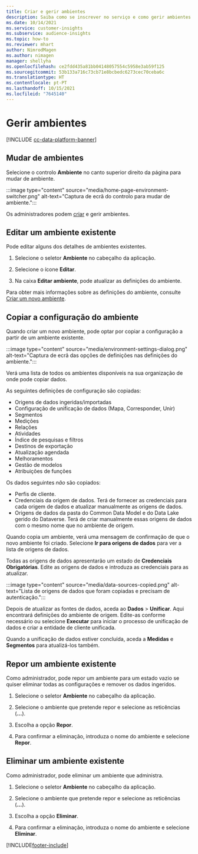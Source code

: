 ```yaml
---
title: Criar e gerir ambientes
description: Saiba como se inscrever no serviço e como gerir ambientes.
ms.date: 10/14/2021
ms.service: customer-insights
ms.subservice: audience-insights
ms.topic: how-to
ms.reviewer: mhart
author: NimrodMagen
ms.author: nimagen
manager: shellyha
ms.openlocfilehash: ce2fdd435a81bb04148057554c5958e3ab59f125
ms.sourcegitcommit: 53b133a716c73cb71e8bcbedc6273cec70ceba6c
ms.translationtype: HT
ms.contentlocale: pt-PT
ms.lasthandoff: 10/15/2021
ms.locfileid: "7645140"
---
```

# <a name="manage-environments"></a>Gerir ambientes

[!INCLUDE [cc-data-platform-banner](../includes/cc-data-platform-banner.md)]

## <a name="switch-environments"></a>Mudar de ambientes

Selecione o controlo **Ambiente** no canto superior direito da página para mudar de ambiente.

:::image type="content" source="media/home-page-environment-switcher.png" alt-text="Captura de ecrã do controlo para mudar de ambiente.":::

Os administradores podem [criar](create-environment.md) e gerir ambientes.

## <a name="edit-an-existing-environment"></a>Editar um ambiente existente

Pode editar alguns dos detalhes de ambientes existentes.

1.  Selecione o seletor **Ambiente** no cabeçalho da aplicação.

2.  Selecione o ícone **Editar**.

3. Na caixa **Editar ambiente**, pode atualizar as definições do ambiente.

Para obter mais informações sobre as definições do ambiente, consulte [Criar um novo ambiente](create-environment.md).

## <a name="copy-the-environment-configuration"></a>Copiar a configuração do ambiente

Quando criar um novo ambiente, pode optar por copiar a configuração a partir de um ambiente existente. 

:::image type="content" source="media/environment-settings-dialog.png" alt-text="Captura de ecrã das opções de definições nas definições do ambiente.":::

Verá uma lista de todos os ambientes disponíveis na sua organização de onde pode copiar dados.

As seguintes definições de configuração são copiadas:

- Origens de dados ingeridas/importadas
- Configuração de unificação de dados (Mapa, Corresponder, Unir)
- Segmentos
- Medições
- Relações
- Atividades
- Índice de pesquisas e filtros
- Destinos de exportação
- Atualização agendada
- Melhoramentos
- Gestão de modelos
- Atribuições de funções

Os dados seguintes *não* são copiados:

- Perfis de cliente.
- Credenciais da origem de dados. Terá de fornecer as credenciais para cada origem de dados e atualizar manualmente as origens de dados.
- Origens de dados da pasta do Common Data Model e do Data Lake gerido do Dataverse. Terá de criar manualmente essas origens de dados com o mesmo nome que no ambiente de origem.

Quando copia um ambiente, verá uma mensagem de confirmação de que o novo ambiente foi criado. Selecione **Ir para origens de dados** para ver a lista de origens de dados.

Todas as origens de dados apresentarão um estado de **Credenciais Obrigatórias**. Edite as origens de dados e introduza as credenciais para as atualizar.

:::image type="content" source="media/data-sources-copied.png" alt-text="Lista de origens de dados que foram copiadas e precisam de autenticação.":::

Depois de atualizar as fontes de dados, aceda ao **Dados** > **Unificar**. Aqui encontrará definições do ambiente de origem. Edite-as conforme necessário ou selecione **Executar** para iniciar o processo de unificação de dados e criar a entidade de cliente unificada.

Quando a unificação de dados estiver concluída, aceda a **Medidas** e **Segmentos** para atualizá-los também.

## <a name="reset-an-existing-environment"></a>Repor um ambiente existente

Como administrador, pode repor um ambiente para um estado vazio se quiser eliminar todas as configurações e remover os dados ingeridos.

1.  Selecione o seletor **Ambiente** no cabeçalho da aplicação. 

2.  Selecione o ambiente que pretende repor e selecione as reticências (**...**). 

3. Escolha a opção **Repor**. 

4.  Para confirmar a eliminação, introduza o nome do ambiente e selecione **Repor**.

## <a name="delete-an-existing-environment"></a>Eliminar um ambiente existente

Como administrador, pode eliminar um ambiente que administra.

1.  Selecione o seletor **Ambiente** no cabeçalho da aplicação.

2.  Selecione o ambiente que pretende repor e selecione as reticências (**...**). 

3. Escolha a opção **Eliminar**. 

4.  Para confirmar a eliminação, introduza o nome do ambiente e selecione **Eliminar**.


[!INCLUDE[footer-include](../includes/footer-banner.md)]
